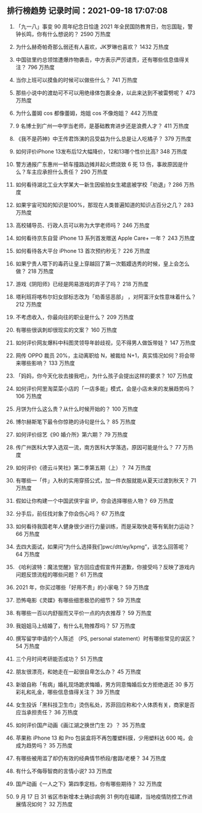 
## 排行榜趋势 记录时间：2021-09-18 17:07:08
  
  1. 「九一八」事变 90 周年纪念日恰逢 2021 年全民国防教育日，勿忘国耻，警钟长鸣，你有什么想说的？ 2590 万热度
    
  2. 为什么赫奇帕奇那么弱还有人喜欢，JK罗琳也喜欢？ 1432 万热度
    
  3. 中国驻里约总领馆遭爆炸物袭击，中方表示严厉谴责，还有哪些信息值得关注？ 796 万热度
    
  4. 当你上班可以摸鱼的时候可以做些什么？ 741 万热度
    
  5. 那些小说中的渡劫可不可以用绝缘体包裹全身，以此来达到不被雷劈呢？ 473 万热度
    
  6. 为什么蕾姆 cos 都像蕾姆，炮姐 cos 不像炮姐？ 442 万热度
    
  7. 9 名博士到广州一中学当老师，是基础教育进步还是浪费人才？ 411 万热度
    
  8. 《我不是药神》中王传君饰演的吕受益为什么总是让人吃橘子？ 379 万热度
    
  9. 如何评价iPhone 13发布后12大幅降价，12和13哪个性价比高? 348 万热度
    
  10. 警方通报广东惠州一轿车撞路边摊并起火燃烧致 6 死 13 伤，事故原因是什么？车主应承担什么责任？ 290 万热度
    
  11. 如何看待湖北工业大学某大一新生因偷拍女生裙底被学校「劝退」? 286 万热度
    
  12. 如果宇宙可知的知识是100%，那现在人类普遍知道的知识占百分之几？ 283 万热度
    
  13. 高校辅导员、行政人员可以称为大学老师吗？ 246 万热度
    
  14. 如何看待京东自营 iPhone 13 系列首发赠送 Apple Care+ 一年？ 243 万热度
    
  15. 如何看待各大平台 iPhone 13 首次预约秒无？ 226 万热度
    
  16. 如果宁贵人喂下的毒药让皇上穿越回了第一次甄嬛选秀的时候，皇上会怎么做？ 218 万热度
    
  17. 游戏《阴阳师》已经是网易游戏的弃子了吗？ 218 万热度
    
  18. 塔利班将喀布尔妇女部标志改为「劝善惩恶部」 ，对阿富汗女性意味着什么？ 212 万热度
    
  19. 不考虑收入，你最向往的职业是什么？ 209 万热度
    
  20. 有哪些很讽刺却很现实的文案？ 160 万热度
    
  21. 如何评价网友爆料中科图灵领导年龄歧视，见不得男人做饭带娃？ 147 万热度
    
  22. 网传 OPPO 裁员 20%，主动离职给 N，被裁给 N+1，真实情况如何？将会带来哪些影响？ 133 万热度
    
  23. 「妈妈，你今天化妆去接我吧」，为什么孩子会提出这样的要求？ 107 万热度
    
  24. 如何评价阿里淘菜菜小店的「一店多能」模式，会是小店未来的发展趋势吗？ 106 万热度
    
  25. 月饼为什么这么贵？从什么时候开始的？ 100 万热度
    
  26. 博尔赫斯笔下最令你惊艳的诗句是什么？ 85 万热度
    
  27. 如何评价综艺《90 婚介所》第六期？ 79 万热度
    
  28. 传广州医科大学入选双一流，南方医科大学落选，原因可能是什么？ 77 万热度
    
  29. 如何评价《德云斗笑社》第二季第五期（上）？ 74 万热度
    
  30. 有哪些一「件」入秋的实用穿搭公式，加一件衣服就能从夏天过渡到秋天？ 71 万热度
    
  31. 假如让你构建一个中国武侠宇宙 IP，你会选择哪些人物？ 69 万热度
    
  32. 分手后，前任找对象了你会伤心吗？ 67 万热度
    
  33. 如何看待我国老年人健身很少进行力量训练，而是采取快走等有氧耐力运动？ 66 万热度
    
  34. 去四大面试，如果问“为什么选择我们pwc/dtt/ey/kpmg”，该怎么回答呢？ 64 万热度
    
  35. 《哈利波特：魔法觉醒》官方回应虚假宣传并道歉，你接受吗？反映了游戏内问题反馈流程的哪些问题？ 61 万热度
    
  36. 2021 年，你买过哪些「好用不贵」的小家电？ 59 万热度
    
  37. 恐怖电影《灵媒》有哪些细思极恐的细节？ 59 万热度
    
  38. 有哪些一百以内舒服而又平价一点的内衣推荐？ 59 万热度
    
  39. 我姐姐马上结婚了，有什么礼物推荐吗？ 57 万热度
    
  40. 撰写留学申请的个人陈述 （PS, personal statement）时有哪些常见的误区？ 54 万热度
    
  41. 三个月时间考研能否成功？ 51 万热度
    
  42. 朋友很漂亮，和她走在一起很自卑怎么办？ 45 万热度
    
  43. 新娘自称「有病」婚礼现场跪求悔婚，男方同意悔婚后女方拒绝退还 30 多万彩礼和礼金，哪些信息值得关注？ 39 万热度
    
  44. 女生投诉「黑科技卫生巾」烫伤私处，苏菲回应称和个人体质有关，商家是否应当承担责任？ 36 万热度
    
  45. 如何评价国产动画《画江湖之换世门生 2》？ 35 万热度
    
  46. 苹果称 iPhone 13 和 Pro 包装盒将不再包覆塑料膜，少用塑料达 600 吨，会成为趋势吗？ 35 万热度
    
  47. 有哪些被用滥了却仍有效的经典情节桥段/套路/老梗？ 34 万热度
    
  48. 有什么不侮辱智商的言情小说? 33 万热度
    
  49. 国产动画《一人之下》第四季定档，你有哪些期待？ 32 万热度
    
  50. 9 月 17 日 31 省区市新增本土确诊病例 31 例均在福建，当地疫情防控工作进展情况如何？ 32 万热度
    